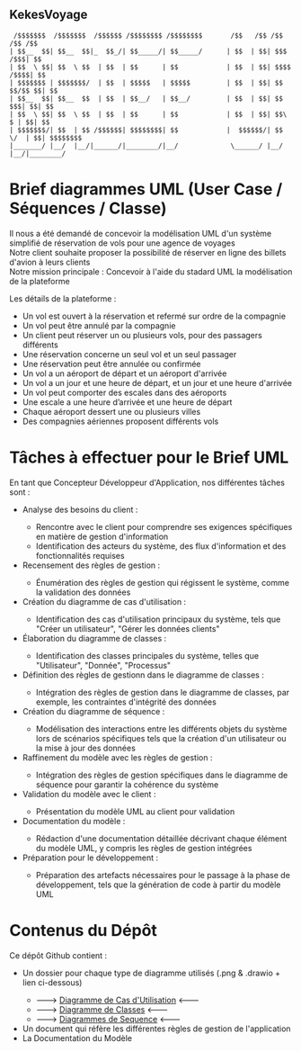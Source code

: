 ## KekesVoyage
```
 /$$$$$$$  /$$$$$$$  /$$$$$$ /$$$$$$$$ /$$$$$$$$       /$$   /$$ /$$      /$$ /$$      
| $$__  $$| $$__  $$|_  $$_/| $$_____/| $$_____/      | $$  | $$| $$$    /$$$| $$      
| $$  \ $$| $$  \ $$  | $$  | $$      | $$            | $$  | $$| $$$$  /$$$$| $$      
| $$$$$$$ | $$$$$$$/  | $$  | $$$$$   | $$$$$         | $$  | $$| $$ $$/$$ $$| $$      
| $$__  $$| $$__  $$  | $$  | $$__/   | $$__/         | $$  | $$| $$  $$$| $$| $$      
| $$  \ $$| $$  \ $$  | $$  | $$      | $$            | $$  | $$| $$\  $ | $$| $$      
| $$$$$$$/| $$  | $$ /$$$$$$| $$$$$$$$| $$            |  $$$$$$/| $$ \/  | $$| $$$$$$$$
|_______/ |__/  |__/|______/|________/|__/             \______/ |__/     |__/|________/
```
# Brief diagrammes UML (User Case / Séquences / Classe)

Il nous a été demandé de concevoir la modélisation UML d'un système simplifié de réservation de vols pour une agence de voyages <br>
Notre client souhaite proposer la possibilité de réserver en ligne des billets d'avion à leurs clients <br>
Notre mission principale : Concevoir à l'aide du stadard UML la modélisation de la plateforme

Les détails de la plateforme :
<ul>
    <li>Un vol est ouvert à la réservation et refermé sur ordre de la compagnie</li>
    <li>Un vol peut être annulé par la compagnie</li>
    <li>Un client peut réserver un ou plusieurs vols, pour des passagers différents</li>
    <li>Une réservation concerne un seul vol et un seul passager</li>
    <li>Une réservation peut être annulée ou confirmée</li>
    <li>Un vol a un aéroport de départ et un aéroport d'arrivée</li>
    <li>Un vol a un jour et une heure de départ, et un jour et une heure d'arrivée</li>
    <li>Un vol peut comporter des escales dans des aéroports</li>
    <li>Une escale a une heure d’arrivée et une heure de départ</li>
    <li>Chaque aéroport dessert une ou plusieurs villes</li>
    <li>Des compagnies aériennes proposent différents vols</li>
</ul>

# Tâches à effectuer pour le Brief UML

En tant que Concepteur Développeur d'Application, nos différentes tâches sont : 
<ul>
    <li>Analyse des besoins du client :</li>
        <ul>
            <li>Rencontre avec le client pour comprendre ses exigences spécifiques en matière de gestion d'information</li>
            <li>Identification des acteurs du système, des flux d'information et des fonctionnalités requises</li>
        </ul>
    <li>Recensement des règles de gestion :</li>
        <ul>
            <li>Énumération des règles de gestion qui régissent le système, comme la validation des données</li>
        </ul>
    <li>Création du diagramme de cas d'utilisation :</li>
        <ul>
            <li>Identification des cas d'utilisation principaux du système, tels que "Créer un utilisateur", "Gérer les données clients"</li>
        </ul>
    <li>Élaboration du diagramme de classes :</li>
        <ul>
            <li>Identification des classes principales du système, telles que "Utilisateur", "Donnée", "Processus"</li>
        </ul>
    <li>Définition des règles de gestionn dans le diagramme de classes :</li>
        <ul>
            <li>Intégration des règles de gestion dans le diagramme de classes, par exemple, les contraintes d'intégrité des données</li>
        </ul>
    <li>Création du diagramme de séquence :</li>
        <ul>
            <li>
                Modélisation des interactions entre les différents objets du système lors de scénarios spécifiques tels que la création d'un utilisateur ou la mise à jour des données
            </li>
        </ul>
    <li>Raffinement du modèle avec les règles de gestion :</li>
        <ul>
            <li>Intégration des règles de gestion spécifiques dans le diagramme de séquence pour garantir la cohérence du système</li>
        </ul>
    <li>Validation du modèle avec le client :</li>
        <ul>
            <li>Présentation du modèle UML au client pour validation</li>
        </ul>
    <li>Documentation du modèle :</li>
        <ul>
            <li>Rédaction d'une documentation détaillée décrivant chaque élément du modèle UML, y compris les règles de gestion intégrées</li>
        </ul>
    <li>Préparation pour le développement :</li>
        <ul>
            <li>
                Préparation des artefacts nécessaires pour le passage à la phase de développement, tels que la génération de code à partir du modèle UML
            </li>
        </ul>
</ul>

# Contenus du Dépôt

Ce dépôt Github contient :
<ul>
  <li>Un dossier pour chaque type de diagramme utilisés (.png & .drawio + lien ci-dessous)</li>
        <ul>
            <li>---> <a href="https://app.diagrams.net/#G1k6tgZQBUXRyRIyZfXL8axuA9HAaVM6Tm">Diagramme de Cas d'Utilisation</a> <---</li>
            <li>---> <a href="https://app.diagrams.net/#G1wZieCp3dTlrnX8PszaGsKKJsQ2BpAb-b">Diagramme de Classes</a> <---</li>
            <li>---> <a href="https://app.diagrams.net/#G1QuJweTHZ9rHLLEdfLY3liZT_v81_lRsC">Diagrammes de Sequence</a> <---</li>
        </ul>
    <li>Un document qui réfère les différentes règles de gestion de l'application</li>
    <li>La Documentation du Modèle</li>
</ul>

